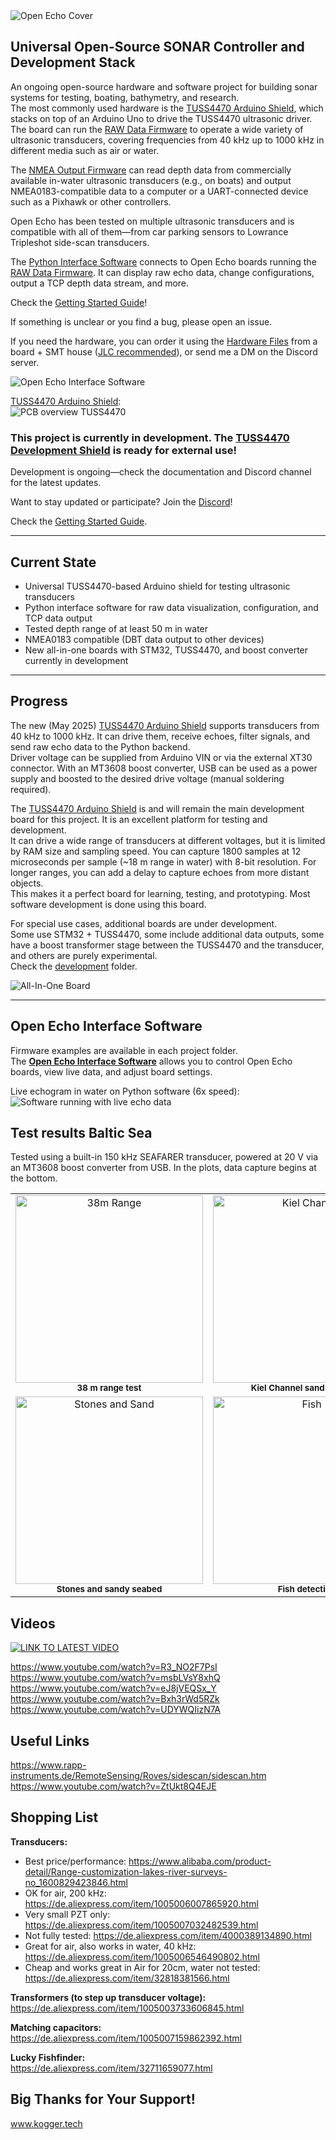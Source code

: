 <img alt="Open Echo Cover" src="documentation/images/open_echo_logo.svg">

## Universal Open-Source SONAR Controller and Development Stack

An ongoing open-source hardware and software project for building sonar systems for testing, boating, bathymetry, and research.  
The most commonly used hardware is the [TUSS4470 Arduino Shield](TUSS4470_shield_002/), which stacks on top of an Arduino Uno to drive the TUSS4470 ultrasonic driver.  
The board can run the [RAW Data Firmware](TUSS4470_shield_002/getting_started_TUSS4470_firmware.md) to operate a wide variety of ultrasonic transducers, covering frequencies from 40 kHz up to 1000 kHz in different media such as air or water.  

The [NMEA Output Firmware](TUSS4470_shield_002/arduino/NMEA_DBT_OUT/NMEA_DBT_OUT.ino) can read depth data from commercially available in-water ultrasonic transducers (e.g., on boats) and output NMEA0183-compatible data to a computer or a UART-connected device such as a Pixhawk or other controllers.  

Open Echo has been tested on multiple ultrasonic transducers and is compatible with all of them—from car parking sensors to Lowrance Tripleshot side-scan transducers.  

The [Python Interface Software](TUSS4470_shield_002/getting_started_interface.md) connects to Open Echo boards running the [RAW Data Firmware](TUSS4470_shield_002/getting_started_TUSS4470_firmware.md). It can display raw echo data, change configurations, output a TCP depth data stream, and more.  

Check the [Getting Started Guide](TUSS4470_shield_002/README.md)!  

If something is unclear or you find a bug, please open an issue.  

If you need the hardware, you can order it using the [Hardware Files](TUSS4470_shield_002/TUSS4470_shield_hardware/TUSS4470_shield) from a board + SMT house ([JLC recommended](https://jlcpcb.com/?from=Neumi)), or send me a DM on the Discord server.  

<img alt="Open Echo Interface Software" src="/documentation/images/echo_software_screenshot.jpg">

[TUSS4470 Arduino Shield](TUSS4470_shield_002/):  
<img alt="PCB overview TUSS4470" src="/TUSS4470_shield_002/TUSS4470_shield_hardware/images/top.jpg">

### This project is currently in development. The [TUSS4470 Development Shield](TUSS4470_shield_002/) is ready for external use!  
Development is ongoing—check the documentation and Discord channel for the latest updates.  

Want to stay updated or participate? Join the [Discord](https://discord.com/invite/rerCyqAcrw)!  

Check the [Getting Started Guide](TUSS4470_shield_002/README.md).  

--------
## Current State
- Universal TUSS4470-based Arduino shield for testing ultrasonic transducers  
- Python interface software for raw data visualization, configuration, and TCP data output  
- Tested depth range of at least 50 m in water  
- NMEA0183 compatible (DBT data output to other devices)  
- New all-in-one boards with STM32, TUSS4470, and boost converter currently in development  

--------
## Progress

The new (May 2025) [TUSS4470 Arduino Shield](TUSS4470_shield_002/) supports transducers from 40 kHz to 1000 kHz. It can drive them, receive echoes, filter signals, and send raw echo data to the Python backend.  
Driver voltage can be supplied from Arduino VIN or via the external XT30 connector. With an MT3608 boost converter, USB can be used as a power supply and boosted to the desired drive voltage (manual soldering required).  

The [TUSS4470 Arduino Shield](TUSS4470_shield_002/) is and will remain the main development board for this project. It is an excellent platform for testing and development.  
It can drive a wide range of transducers at different voltages, but it is limited by RAM size and sampling speed. You can capture 1800 samples at 12 microseconds per sample (~18 m range in water) with 8-bit resolution. For longer ranges, you can add a delay to capture echoes from more distant objects.  
This makes it a perfect board for learning, testing, and prototyping. Most software development is done using this board.  

For special use cases, additional boards are under development.  
Some use STM32 + TUSS4470, some include additional data outputs, some have a boost transformer stage between the TUSS4470 and the transducer, and others are purely experimental.  
Check the [development](development) folder.  

<img alt="All-In-One Board" src="/documentation/images/all-in-one-x1.jpg">

--------
## Open Echo Interface Software

Firmware examples are available in each project folder.  
The [**Open Echo Interface Software**](TUSS4470_shield_002/echo_interface.py) allows you to control Open Echo boards, view live data, and adjust board settings.  

Live echogram in water on Python software (6x speed):  
<img alt="Software running with live echo data" src="documentation/images/echogram_fast.gif">

## Test results Baltic Sea
Tested using a built-in 150 kHz SEAFARER transducer, powered at 20 V via an MT3608 boost converter from USB. In the plots, data capture begins at the bottom.

<table>
  <tr>
    <td align="center">
      <img src="documentation/images/baltic_sea_tests/38m_range.png" alt="38m Range" width="300"/><br/>
      <sub><b>38 m range test</b></sub>
    </td>
    <td align="center">
      <img src="documentation/images/baltic_sea_tests/kiel_channel.png" alt="Kiel Channel" width="300"/><br/>
      <sub><b>Kiel Channel sand and mud</b></sub>
    </td>
    <td align="center">
      <img src="documentation/images/baltic_sea_tests/stollergrund.png" alt="Stollergrund" width="300"/><br/>
      <sub><b>Slope near Stollergrund</b></sub>
    </td>
  </tr>
  <tr>
    <td align="center">
      <img src="documentation/images/baltic_sea_tests/stones_sand.png" alt="Stones and Sand" width="300"/><br/>
      <sub><b>Stones and sandy seabed</b></sub>
    </td>
    <td align="center">
      <img src="documentation/images/baltic_sea_tests/fish.png" alt="Fish" width="300"/><br/>
      <sub><b>Fish detection</b></sub>
    </td>
    <td align="center">
      <img src="documentation/images/baltic_sea_tests/multi_reflections_seaweed.png" alt="Multiple Reflections" width="300"/><br/>
      <sub><b>Multiple reflections and seaweed</b></sub>
    </td>
  </tr>
  
</table>

## Videos

[![LINK TO LATEST VIDEO](https://img.youtube.com/vi/R3_NO2F7PsI/maxresdefault.jpg)](https://www.youtube.com/watch?v=R3_NO2F7PsI)

https://www.youtube.com/watch?v=R3_NO2F7PsI  
https://www.youtube.com/watch?v=msbLVsY8xhQ  
https://www.youtube.com/watch?v=eJ8jVEQSx_Y  
https://www.youtube.com/watch?v=Bxh3rWd5RZk  
https://www.youtube.com/watch?v=UDYWQIizN7A  

## Useful Links
https://www.rapp-instruments.de/RemoteSensing/Roves/sidescan/sidescan.htm  
https://www.youtube.com/watch?v=ZtUkt8Q4EJE  

## Shopping List

**Transducers:**  
- Best price/performance: https://www.alibaba.com/product-detail/Range-customization-lakes-river-surveys-no_1600829423846.html  
- OK for air, 200 kHz: https://de.aliexpress.com/item/1005006007865920.html  
- Very small PZT only: https://de.aliexpress.com/item/1005007032482539.html  
- Not fully tested: https://de.aliexpress.com/item/4000389134890.html  
- Great for air, also works in water, 40 kHz: https://de.aliexpress.com/item/1005006546490802.html
- Cheap and works great in Air for 20cm, water not tested: https://de.aliexpress.com/item/32818381566.html

**Transformers (to step up transducer voltage):**  
https://de.aliexpress.com/item/1005003733606845.html  

**Matching capacitors:**  
https://de.aliexpress.com/item/1005007159862392.html  

**Lucky Fishfinder:**  
https://de.aliexpress.com/item/32711659077.html  

## Big Thanks for Your Support!
www.kogger.tech
